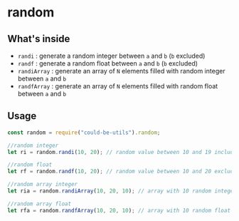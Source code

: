 # random

## What's inside

- `randi` : generate a random integer between `a` and `b` (`b` excluded)
- `randf` : generate a random float between `a` and `b` (`b` excluded)
- `randiArray` : generate an array of `N` elements filled with random integer between `a` and `b`
- `randfArray` : generate an array of `N` elements filled with random float between `a` and `b`

## Usage

```javascript
const random = require("could-be-utils").random;

//random integer
let ri = random.randi(10, 20); // random value between 10 and 19 included

//random float
let rf = random.randf(10, 20); // random value between 10 and 20 excluded

//random array integer
let ria = random.randiArray(10, 20, 10); // array with 10 random integer values between 10 and 20 excluded

//random array float
let rfa = random.randfArray(10, 20, 10); // array with 10 random float values between 10 and 20 excluded
```
